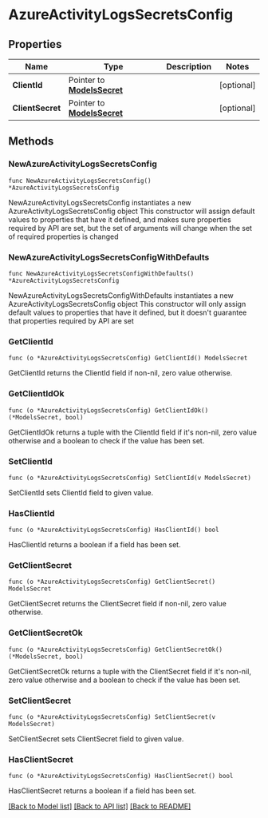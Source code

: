 # AzureActivityLogsSecretsConfig

## Properties

Name | Type | Description | Notes
------------ | ------------- | ------------- | -------------
**ClientId** | Pointer to [**ModelsSecret**](ModelsSecret.md) |  | [optional] 
**ClientSecret** | Pointer to [**ModelsSecret**](ModelsSecret.md) |  | [optional] 

## Methods

### NewAzureActivityLogsSecretsConfig

`func NewAzureActivityLogsSecretsConfig() *AzureActivityLogsSecretsConfig`

NewAzureActivityLogsSecretsConfig instantiates a new AzureActivityLogsSecretsConfig object
This constructor will assign default values to properties that have it defined,
and makes sure properties required by API are set, but the set of arguments
will change when the set of required properties is changed

### NewAzureActivityLogsSecretsConfigWithDefaults

`func NewAzureActivityLogsSecretsConfigWithDefaults() *AzureActivityLogsSecretsConfig`

NewAzureActivityLogsSecretsConfigWithDefaults instantiates a new AzureActivityLogsSecretsConfig object
This constructor will only assign default values to properties that have it defined,
but it doesn't guarantee that properties required by API are set

### GetClientId

`func (o *AzureActivityLogsSecretsConfig) GetClientId() ModelsSecret`

GetClientId returns the ClientId field if non-nil, zero value otherwise.

### GetClientIdOk

`func (o *AzureActivityLogsSecretsConfig) GetClientIdOk() (*ModelsSecret, bool)`

GetClientIdOk returns a tuple with the ClientId field if it's non-nil, zero value otherwise
and a boolean to check if the value has been set.

### SetClientId

`func (o *AzureActivityLogsSecretsConfig) SetClientId(v ModelsSecret)`

SetClientId sets ClientId field to given value.

### HasClientId

`func (o *AzureActivityLogsSecretsConfig) HasClientId() bool`

HasClientId returns a boolean if a field has been set.

### GetClientSecret

`func (o *AzureActivityLogsSecretsConfig) GetClientSecret() ModelsSecret`

GetClientSecret returns the ClientSecret field if non-nil, zero value otherwise.

### GetClientSecretOk

`func (o *AzureActivityLogsSecretsConfig) GetClientSecretOk() (*ModelsSecret, bool)`

GetClientSecretOk returns a tuple with the ClientSecret field if it's non-nil, zero value otherwise
and a boolean to check if the value has been set.

### SetClientSecret

`func (o *AzureActivityLogsSecretsConfig) SetClientSecret(v ModelsSecret)`

SetClientSecret sets ClientSecret field to given value.

### HasClientSecret

`func (o *AzureActivityLogsSecretsConfig) HasClientSecret() bool`

HasClientSecret returns a boolean if a field has been set.


[[Back to Model list]](../README.md#documentation-for-models) [[Back to API list]](../README.md#documentation-for-api-endpoints) [[Back to README]](../README.md)


